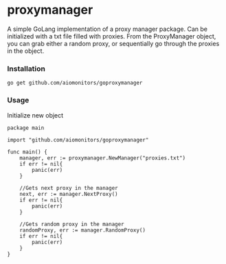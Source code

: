 # proxymanager

A simple GoLang implementation of a proxy manager package. Can be initialized with a txt file filled with proxies.
From the ProxyManager object, you can grab either a random proxy, or sequentially go through the proxies in the object.

### Installation
```
go get github.com/aiomonitors/goproxymanager
```

### Usage

Initialize new object
```golang
package main 

import "github.com/aiomonitors/goproxymanager"

func main() {
    manager, err := proxymanager.NewManager("proxies.txt")
    if err != nil{
        panic(err)
    }
    
    //Gets next proxy in the manager
    next, err := manager.NextProxy()
    if err != nil{
        panic(err)
    }
   
    //Gets random proxy in the manager
    randomProxy, err := manager.RandomProxy()
    if err != nil{
        panic(err)
    }
}
```

